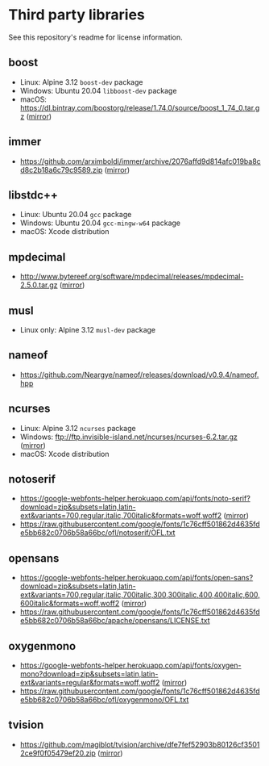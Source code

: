 # Third party libraries

See this repository's readme for license information.

## boost
- Linux: Alpine 3.12 `boost-dev` package
- Windows: Ubuntu 20.04 `libboost-dev` package
- macOS: https://dl.bintray.com/boostorg/release/1.74.0/source/boost_1_74_0.tar.gz ([mirror](https://tmbasic.s3.amazonaws.com/boost/boost_1_74_0.tar.gz))

## immer
- https://github.com/arximboldi/immer/archive/2076affd9d814afc019ba8cd8c2b18a6c79c9589.zip ([mirror](https://tmbasic.s3.amazonaws.com/immer/immer-2076affd9d814afc019ba8cd8c2b18a6c79c9589.zip))

## libstdc++
- Linux: Ubuntu 20.04 `gcc` package
- Windows: Ubuntu 20.04 `gcc-mingw-w64` package
- macOS: Xcode distribution

## mpdecimal
- http://www.bytereef.org/software/mpdecimal/releases/mpdecimal-2.5.0.tar.gz ([mirror](https://tmbasic.s3.amazonaws.com/mpdecimal/mpdecimal-2.5.0.tar.gz))

## musl
- Linux only: Alpine 3.12 `musl-dev` package

## nameof
- https://github.com/Neargye/nameof/releases/download/v0.9.4/nameof.hpp

## ncurses
- Linux: Alpine 3.12 `ncurses` package
- Windows: ftp://ftp.invisible-island.net/ncurses/ncurses-6.2.tar.gz ([mirror](https://tmbasic.s3.amazonaws.com/ncurses/ncurses-6.2.tar.gz))
- macOS: Xcode distribution

## notoserif
- https://google-webfonts-helper.herokuapp.com/api/fonts/noto-serif?download=zip&subsets=latin,latin-ext&variants=700,regular,italic,700italic&formats=woff,woff2 ([mirror](https://tmbasic.s3.amazonaws.com/notoserif/noto-serif-v9-latin-ext_latin.zip))
- https://raw.githubusercontent.com/google/fonts/1c76cff501862d4635fde5bb682c0706b58a66bc/ofl/notoserif/OFL.txt

## opensans
- https://google-webfonts-helper.herokuapp.com/api/fonts/open-sans?download=zip&subsets=latin,latin-ext&variants=700,regular,italic,700italic,300,300italic,400,400italic,600,600italic&formats=woff,woff2 ([mirror](https://tmbasic.s3.amazonaws.com/opensans/open-sans-v18-latin-ext_latin.zip))
- https://raw.githubusercontent.com/google/fonts/1c76cff501862d4635fde5bb682c0706b58a66bc/apache/opensans/LICENSE.txt

## oxygenmono
- https://google-webfonts-helper.herokuapp.com/api/fonts/oxygen-mono?download=zip&subsets=latin,latin-ext&variants=regular&formats=woff,woff2 ([mirror](https://tmbasic.s3.amazonaws.com/oxygenmono/oxygen-mono-v8-latin-ext_latin.zip))
- https://raw.githubusercontent.com/google/fonts/1c76cff501862d4635fde5bb682c0706b58a66bc/ofl/oxygenmono/OFL.txt

## tvision
- https://github.com/magiblot/tvision/archive/dfe7fef52903b80126cf35012ce9f0f05479ef20.zip ([mirror](https://tmbasic.s3.amazonaws.com/tvision/tvision-dfe7fef52903b80126cf35012ce9f0f05479ef20.zip))
